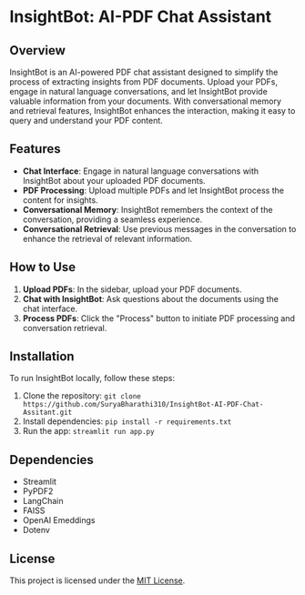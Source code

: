 # InsightBot: AI-PDF Chat Assistant

## Overview

InsightBot is an AI-powered PDF chat assistant designed to simplify the process of extracting insights from PDF documents. Upload your PDFs, engage in natural language conversations, and let InsightBot provide valuable information from your documents. With conversational memory and retrieval features, InsightBot enhances the interaction, making it easy to query and understand your PDF content.

## Features

- **Chat Interface**: Engage in natural language conversations with InsightBot about your uploaded PDF documents.
- **PDF Processing**: Upload multiple PDFs and let InsightBot process the content for insights.
- **Conversational Memory**: InsightBot remembers the context of the conversation, providing a seamless experience.
- **Conversational Retrieval**: Use previous messages in the conversation to enhance the retrieval of relevant information.

## How to Use

1. **Upload PDFs**: In the sidebar, upload your PDF documents.
2. **Chat with InsightBot**: Ask questions about the documents using the chat interface.
3. **Process PDFs**: Click the "Process" button to initiate PDF processing and conversation retrieval.

## Installation

To run InsightBot locally, follow these steps:

1. Clone the repository: `git clone https://github.com/SuryaBharathi310/InsightBot-AI-PDF-Chat-Assitant.git`
2. Install dependencies: `pip install -r requirements.txt`
3. Run the app: `streamlit run app.py`

## Dependencies

- Streamlit
- PyPDF2
- LangChain
- FAISS
- OpenAI Emeddings
- Dotenv

## License

This project is licensed under the [MIT License](link_to_license).


